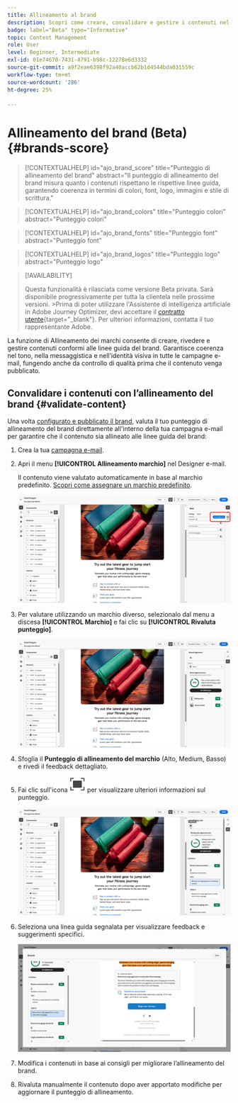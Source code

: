 ```yaml
---
title: Allineamento al brand
description: Scopri come creare, convalidare e gestire i contenuti nel brand utilizzando il punteggio di brand.
badge: label="Beta" type="Informative"
topic: Content Management
role: User
level: Beginner, Intermediate
exl-id: 01e74670-7431-4791-b98c-12278e6d3332
source-git-commit: a9f2eae6398f92a40accb62b1d4544bda031559c
workflow-type: tm+mt
source-wordcount: '286'
ht-degree: 25%

---
```


# Allineamento del brand (Beta){#brands-score}

>[!CONTEXTUALHELP]
>id="ajo_brand_score"
>title="Punteggio di allineamento del brand"
>abstract="Il punteggio di allineamento del brand misura quanto i contenuti rispettano le rispettive linee guida, garantendo coerenza in termini di colori, font, logo, immagini e stile di scrittura."

>[!CONTEXTUALHELP]
>id="ajo_brand_colors"
>title="Punteggio colori"
>abstract="Punteggio colori"

>[!CONTEXTUALHELP]
>id="ajo_brand_fonts"
>title="Punteggio font"
>abstract="Punteggio font"

>[!CONTEXTUALHELP]
>id="ajo_brand_logos"
>title="Punteggio logo"
>abstract="Punteggio logo"

>[!AVAILABILITY]
>
>Questa funzionalità è rilasciata come versione Beta privata. Sarà disponibile progressivamente per tutta la clientela nelle prossime versioni.
>&#x200B;>Prima di poter utilizzare l&#39;Assistente di intelligenza artificiale in Adobe Journey Optimizer, devi accettare il [contratto utente](https://www.adobe.com/legal/licenses-terms/adobe-dx-gen-ai-user-guidelines.html){target="_blank"}. Per ulteriori informazioni, contatta il tuo rappresentante Adobe.

La funzione di Allineamento dei marchi consente di creare, rivedere e gestire contenuti conformi alle linee guida del brand. Garantisce coerenza nel tono, nella messaggistica e nell’identità visiva in tutte le campagne e-mail, fungendo anche da controllo di qualità prima che il contenuto venga pubblicato.

## Convalidare i contenuti con l’allineamento del brand {#validate-content}

Una volta [configurato e pubblicato il brand](brands.md), valuta il tuo punteggio di allineamento del brand direttamente all&#39;interno della tua campagna e-mail per garantire che il contenuto sia allineato alle linee guida del brand:

1. Crea la tua [campagna e-mail](../campaigns/create-campaign.md).

1. Apri il menu **[!UICONTROL Allineamento marchio]** nel Designer e-mail.

   Il contenuto viene valutato automaticamente in base al marchio predefinito. [Scopri come assegnare un marchio predefinito](brands.md).

   ![](assets/brand-score-1.png)

1. Per valutare utilizzando un marchio diverso, selezionalo dal menu a discesa **[!UICONTROL Marchio]** e fai clic su **[!UICONTROL Rivaluta punteggio]**.

   ![](assets/brand-score-2.png)

1. Sfoglia il **Punteggio di allineamento del marchio** (Alto, Medium, Basso) e rivedi il feedback dettagliato.

1. Fai clic sull&#39;icona ![Schermo intero per approfondimenti dettagliati](assets/do-not-localize/Smock_FullScreen_18_N.svg "Schermo intero") per visualizzare ulteriori informazioni sul punteggio.

   ![](assets/brand-score-3.png)

1. Seleziona una linea guida segnalata per visualizzare feedback e suggerimenti specifici.

   ![](assets/brand-score-4.png)

1. Modifica i contenuti in base ai consigli per migliorare l’allineamento del brand.

1. Rivaluta manualmente il contenuto dopo aver apportato modifiche per aggiornare il punteggio di allineamento.
